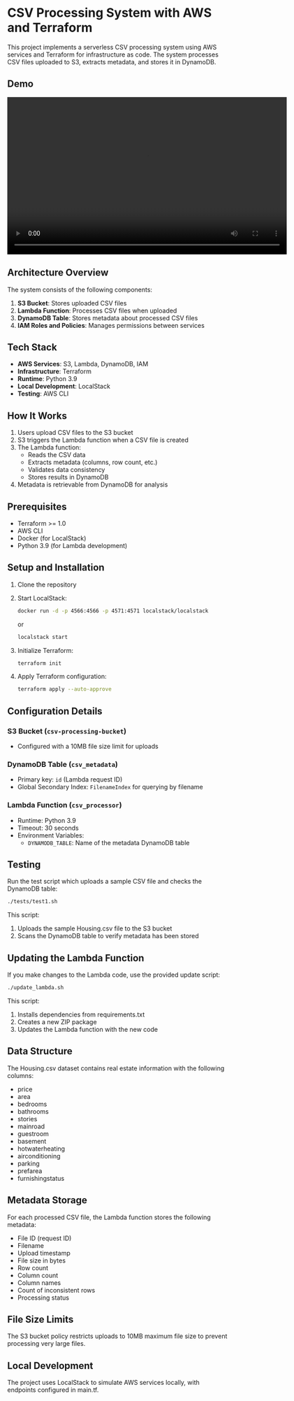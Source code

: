 # CSV Processing System with AWS and Terraform

This project implements a serverless CSV processing system using AWS services and Terraform for infrastructure as code. The system processes CSV files uploaded to S3, extracts metadata, and stores it in DynamoDB.

## Demo
<video src="./demo/demo.mp4" controls width="640" height="360"></video>

## Architecture Overview

The system consists of the following components:

1. **S3 Bucket**: Stores uploaded CSV files
2. **Lambda Function**: Processes CSV files when uploaded
3. **DynamoDB Table**: Stores metadata about processed CSV files
4. **IAM Roles and Policies**: Manages permissions between services

## Tech Stack

- **AWS Services**: S3, Lambda, DynamoDB, IAM
- **Infrastructure**: Terraform
- **Runtime**: Python 3.9
- **Local Development**: LocalStack
- **Testing**: AWS CLI

## How It Works

1. Users upload CSV files to the S3 bucket
2. S3 triggers the Lambda function when a CSV file is created
3. The Lambda function:
   - Reads the CSV data
   - Extracts metadata (columns, row count, etc.)
   - Validates data consistency
   - Stores results in DynamoDB
4. Metadata is retrievable from DynamoDB for analysis

## Prerequisites

- Terraform >= 1.0
- AWS CLI
- Docker (for LocalStack)
- Python 3.9 (for Lambda development)

## Setup and Installation

1. Clone the repository

2. Start LocalStack:
   ```bash
   docker run -d -p 4566:4566 -p 4571:4571 localstack/localstack
   ```
   or
   ```bash
   localstack start
   ```

3. Initialize Terraform:
   ```bash
   terraform init
   ```

4. Apply Terraform configuration:
   ```bash
   terraform apply --auto-approve
   ```

## Configuration Details

### S3 Bucket (`csv-processing-bucket`)
- Configured with a 10MB file size limit for uploads

### DynamoDB Table (`csv_metadata`)
- Primary key: `id` (Lambda request ID)
- Global Secondary Index: `FilenameIndex` for querying by filename

### Lambda Function (`csv_processor`)
- Runtime: Python 3.9
- Timeout: 30 seconds
- Environment Variables:
  - `DYNAMODB_TABLE`: Name of the metadata DynamoDB table

## Testing

Run the test script which uploads a sample CSV file and checks the DynamoDB table:

```bash
./tests/test1.sh
```

This script:
1. Uploads the sample Housing.csv file to the S3 bucket
2. Scans the DynamoDB table to verify metadata has been stored

## Updating the Lambda Function

If you make changes to the Lambda code, use the provided update script:

```bash
./update_lambda.sh
```

This script:
1. Installs dependencies from requirements.txt
2. Creates a new ZIP package
3. Updates the Lambda function with the new code

## Data Structure

The Housing.csv dataset contains real estate information with the following columns:
- price
- area
- bedrooms
- bathrooms
- stories
- mainroad
- guestroom
- basement
- hotwaterheating
- airconditioning
- parking
- prefarea
- furnishingstatus

## Metadata Storage

For each processed CSV file, the Lambda function stores the following metadata:
- File ID (request ID)
- Filename
- Upload timestamp
- File size in bytes
- Row count
- Column count
- Column names
- Count of inconsistent rows
- Processing status

## File Size Limits

The S3 bucket policy restricts uploads to 10MB maximum file size to prevent processing very large files.

## Local Development

The project uses LocalStack to simulate AWS services locally, with endpoints configured in main.tf.